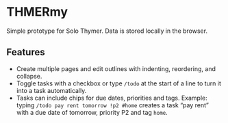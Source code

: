 # THMERmy

Simple prototype for Solo Thymer. Data is stored locally in the browser.

## Features

- Create multiple pages and edit outlines with indenting, reordering, and collapse.
- Toggle tasks with a checkbox or type `/todo` at the start of a line to turn it into a task automatically.
- Tasks can include chips for due dates, priorities and tags. Example: typing `/todo pay rent tomorrow !p2 #home` creates a task “pay rent” with a due date of tomorrow, priority P2 and tag `home`.
